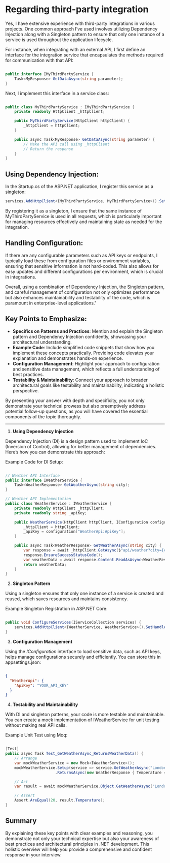 # Regarding third-party integration

Yes, I have extensive experience with third-party integrations in various projects. One common approach I’ve used involves utilizing Dependency Injection along with a Singleton pattern to ensure that only one instance of a service is used throughout the application lifecycle.

For instance, when integrating with an external API, I first define an interface for the integration service that encapsulates the methods required for communication with that API:

```csharp

public interface IMyThirdPartyService {
    Task<MyResponse> GetDataAsync(string parameter);
}
```

Next, I implement this interface in a service class:

```csharp

public class MyThirdPartyService : IMyThirdPartyService {
    private readonly HttpClient _httpClient;

    public MyThirdPartyService(HttpClient httpClient) {
        _httpClient = httpClient;
    }

    public async Task<MyResponse> GetDataAsync(string parameter) {
        // Make the API call using _httpClient
        // Return the response
    }
}
```

## Using Dependency Injection:

In the Startup.cs of the ASP.NET application, I register this service as a singleton:

```csharp
services.AddHttpClient<IMyThirdPartyService, MyThirdPartyService>().SetHandlerLifetime(TimeSpan.FromMinutes(5));
```

By registering it as a singleton, I ensure that the same instance of MyThirdPartyService is used in all requests, which is particularly important for managing resources effectively and maintaining state as needed for the integration.

## Handling Configuration:

If there are any configurable parameters such as API keys or endpoints, I typically load these from configuration files or environment variables, ensuring that sensitive information is not hard-coded. This also allows for easy updates and different configurations per environment, which is crucial in integrations.

Overall, using a combination of Dependency Injection, the Singleton pattern, and careful management of configuration not only optimizes performance but also enhances maintainability and testability of the code, which is paramount in enterprise-level applications."

## Key Points to Emphasize:

- **Specifics on Patterns and Practices**: Mention and explain the Singleton pattern and Dependency Injection confidently, showcasing your architectural understanding.
- **Example Code**: Include simplified code snippets that show how you implement these concepts practically. Providing code elevates your explanation and demonstrates hands-on experience.
- **Configuration Management**: Highlight your approach to configuration and sensitive data management, which reflects a full understanding of best practices.
- **Testability & Maintainability**: Connect your approach to broader architectural goals like testability and maintainability, indicating a holistic perspective.

By presenting your answer with depth and specificity, you not only demonstrate your technical prowess but also preemptively address potential follow-up questions, as you will have covered the essential components of the topic thoroughly.

--- 

1. **Using Dependency Injection**

Dependency Injection (DI) is a design pattern used to implement IoC (Inversion of Control), allowing for better management of dependencies. Here’s how you can demonstrate this approach:

Example Code for DI Setup:

```csharp

// Weather API Interface
public interface IWeatherService {
    Task<WeatherResponse> GetWeatherAsync(string city);
}

// Weather API Implementation
public class WeatherService : IWeatherService {
    private readonly HttpClient _httpClient;
    private readonly string _apiKey;

    public WeatherService(HttpClient httpClient, IConfiguration configuration) {
        _httpClient = httpClient;
        _apiKey = configuration["WeatherApi:ApiKey"];
    }

    public async Task<WeatherResponse> GetWeatherAsync(string city) {
        var response = await _httpClient.GetAsync($"api/weather?city={city}&apikey={_apiKey}");
        response.EnsureSuccessStatusCode();
        var weatherData = await response.Content.ReadAsAsync<WeatherResponse>();
        return weatherData;
    }
}
```

2. **Singleton Pattern**

Using a singleton ensures that only one instance of a service is created and reused, which saves resources and maintains consistency.

Example Singleton Registration in ASP.NET Core:

```csharp

public void ConfigureServices(IServiceCollection services) {
    services.AddHttpClient<IWeatherService, WeatherService>().SetHandlerLifetime(TimeSpan.FromMinutes(5));
}
```

3. **Configuration Management**

Using the *IConfiguration* interface to load sensitive data, such as API keys, helps manage configurations securely and efficiently. You can store this in appsettings.json:

```json

{
  "WeatherApi": {
    "ApiKey": "YOUR_API_KEY"
  }
}
```

4. **Testability and Maintainability**

With DI and singleton patterns, your code is more testable and maintainable. You can create a mock implementation of IWeatherService for unit testing without making real API calls.

Example Unit Test using Moq:

```csharp

[Test]
public async Task Test_GetWeatherAsync_ReturnsWeatherData() {
    // Arrange
    var mockWeatherService = new Mock<IWeatherService>();
    mockWeatherService.Setup(service => service.GetWeatherAsync("London"))
                      .ReturnsAsync(new WeatherResponse { Temperature = 20 });

    // Act
    var result = await mockWeatherService.Object.GetWeatherAsync("London");

    // Assert
    Assert.AreEqual(20, result.Temperature);
}
```

## Summary

By explaining these key points with clear examples and reasoning, you demonstrate not only your technical expertise but also your awareness of best practices and architectural principles in .NET development. This holistic overview will help you provide a comprehensive and confident response in your interview.